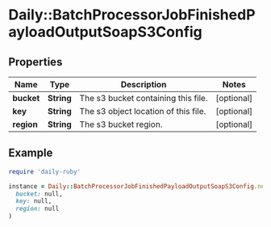 # Daily::BatchProcessorJobFinishedPayloadOutputSoapS3Config

## Properties

| Name | Type | Description | Notes |
| ---- | ---- | ----------- | ----- |
| **bucket** | **String** | The s3 bucket containing this file. | [optional] |
| **key** | **String** | The s3 object location of this file. | [optional] |
| **region** | **String** | The s3 bucket region. | [optional] |

## Example

```ruby
require 'daily-ruby'

instance = Daily::BatchProcessorJobFinishedPayloadOutputSoapS3Config.new(
  bucket: null,
  key: null,
  region: null
)
```

